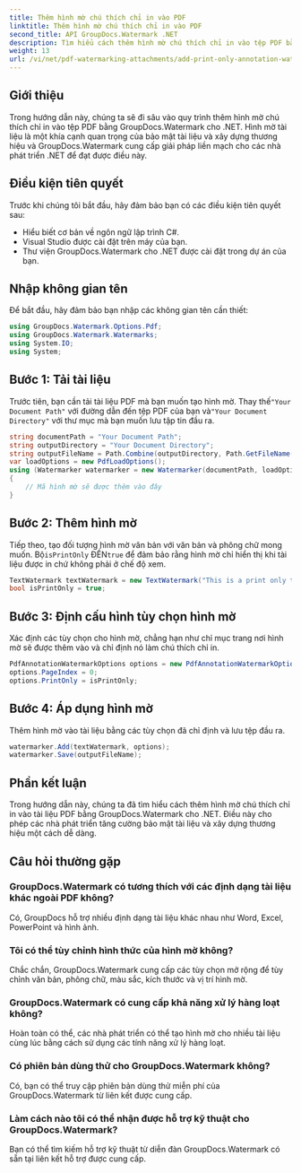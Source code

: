 ```yaml
---
title: Thêm hình mờ chú thích chỉ in vào PDF
linktitle: Thêm hình mờ chú thích chỉ in vào PDF
second_title: API GroupDocs.Watermark .NET
description: Tìm hiểu cách thêm hình mờ chú thích chỉ in vào tệp PDF bằng GroupDocs.Watermark cho .NET. Tăng cường bảo mật tài liệu và xây dựng thương hiệu một cách dễ dàng.
weight: 13
url: /vi/net/pdf-watermarking-attachments/add-print-only-annotation-watermark-pdf/
---
```

## Giới thiệu
Trong hướng dẫn này, chúng ta sẽ đi sâu vào quy trình thêm hình mờ chú thích chỉ in vào tệp PDF bằng GroupDocs.Watermark cho .NET. Hình mờ tài liệu là một khía cạnh quan trọng của bảo mật tài liệu và xây dựng thương hiệu và GroupDocs.Watermark cung cấp giải pháp liền mạch cho các nhà phát triển .NET để đạt được điều này.
## Điều kiện tiên quyết
Trước khi chúng tôi bắt đầu, hãy đảm bảo bạn có các điều kiện tiên quyết sau:
- Hiểu biết cơ bản về ngôn ngữ lập trình C#.
- Visual Studio được cài đặt trên máy của bạn.
- Thư viện GroupDocs.Watermark cho .NET được cài đặt trong dự án của bạn.

## Nhập không gian tên
Để bắt đầu, hãy đảm bảo bạn nhập các không gian tên cần thiết:
```csharp
using GroupDocs.Watermark.Options.Pdf;
using GroupDocs.Watermark.Watermarks;
using System.IO;
using System;
```
## Bước 1: Tải tài liệu
 Trước tiên, bạn cần tải tài liệu PDF mà bạn muốn tạo hình mờ. Thay thế`"Your Document Path"` với đường dẫn đến tệp PDF của bạn và`"Your Document Directory"` với thư mục mà bạn muốn lưu tập tin đầu ra.
```csharp
string documentPath = "Your Document Path";
string outputDirectory = "Your Document Directory";
string outputFileName = Path.Combine(outputDirectory, Path.GetFileName(documentPath));
var loadOptions = new PdfLoadOptions();
using (Watermarker watermarker = new Watermarker(documentPath, loadOptions))
{
    // Mã hình mờ sẽ được thêm vào đây
}
```
## Bước 2: Thêm hình mờ
Tiếp theo, tạo đối tượng hình mờ văn bản với văn bản và phông chữ mong muốn. Bộ`isPrintOnly` ĐẾN`true` để đảm bảo rằng hình mờ chỉ hiển thị khi tài liệu được in chứ không phải ở chế độ xem.
```csharp
TextWatermark textWatermark = new TextWatermark("This is a print only test watermark. It won't appear in view mode.", new Font("Arial", 8));
bool isPrintOnly = true;
```
## Bước 3: Định cấu hình tùy chọn hình mờ
Xác định các tùy chọn cho hình mờ, chẳng hạn như chỉ mục trang nơi hình mờ sẽ được thêm vào và chỉ định nó làm chú thích chỉ in.
```csharp
PdfAnnotationWatermarkOptions options = new PdfAnnotationWatermarkOptions();
options.PageIndex = 0;
options.PrintOnly = isPrintOnly;
```
## Bước 4: Áp dụng hình mờ
Thêm hình mờ vào tài liệu bằng các tùy chọn đã chỉ định và lưu tệp đầu ra.
```csharp
watermarker.Add(textWatermark, options);
watermarker.Save(outputFileName);
```

## Phần kết luận
Trong hướng dẫn này, chúng ta đã tìm hiểu cách thêm hình mờ chú thích chỉ in vào tài liệu PDF bằng GroupDocs.Watermark cho .NET. Điều này cho phép các nhà phát triển tăng cường bảo mật tài liệu và xây dựng thương hiệu một cách dễ dàng.
## Câu hỏi thường gặp
### GroupDocs.Watermark có tương thích với các định dạng tài liệu khác ngoài PDF không?
Có, GroupDocs hỗ trợ nhiều định dạng tài liệu khác nhau như Word, Excel, PowerPoint và hình ảnh.
### Tôi có thể tùy chỉnh hình thức của hình mờ không?
Chắc chắn, GroupDocs.Watermark cung cấp các tùy chọn mở rộng để tùy chỉnh văn bản, phông chữ, màu sắc, kích thước và vị trí hình mờ.
### GroupDocs.Watermark có cung cấp khả năng xử lý hàng loạt không?
Hoàn toàn có thể, các nhà phát triển có thể tạo hình mờ cho nhiều tài liệu cùng lúc bằng cách sử dụng các tính năng xử lý hàng loạt.
### Có phiên bản dùng thử cho GroupDocs.Watermark không?
Có, bạn có thể truy cập phiên bản dùng thử miễn phí của GroupDocs.Watermark từ liên kết được cung cấp.
### Làm cách nào tôi có thể nhận được hỗ trợ kỹ thuật cho GroupDocs.Watermark?
Bạn có thể tìm kiếm hỗ trợ kỹ thuật từ diễn đàn GroupDocs.Watermark có sẵn tại liên kết hỗ trợ được cung cấp.